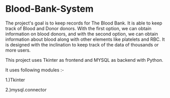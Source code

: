 # Blood-Bank-System
The project's goal is to keep records for The Blood Bank. It is able to keep track of Blood and Donor donors. With the first option, we can obtain information on blood donors, and with the second option, we can obtain information about blood along with other elements like platelets and RBC. It is designed with the inclination to keep track of the data of thousands or more users.

This project uses Tkinter as frontend and MYSQL as backend with Python.

It uses following modules :-

1.)Tkinter

2.)mysql.connector
